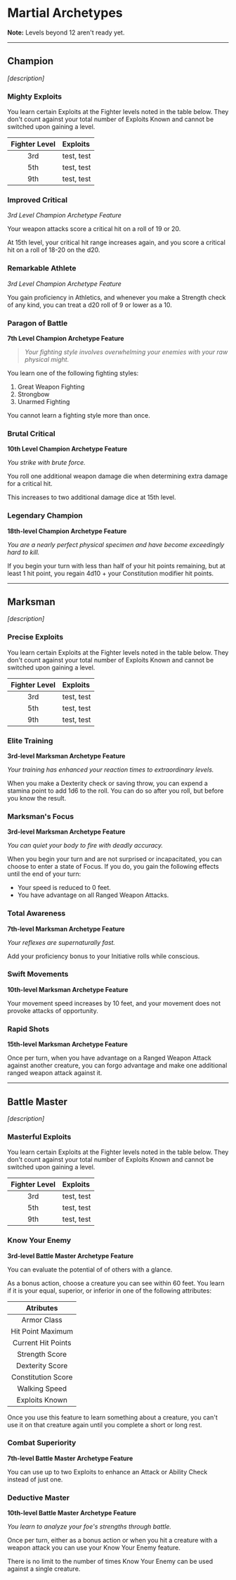 # Martial Archetypes

**Note:** Levels beyond 12 aren't ready yet.

___

## Champion
*\[description\]*

### Mighty Exploits
You learn certain Exploits at the Fighter levels noted in the table below. They don't count against your total number of Exploits Known and cannot be switched upon gaining a level.

| Fighter Level | Exploits   |
| :-----------: | :--------- |
|      3rd      | test, test |
|      5th      | test, test |
|      9th      | test, test |

### Improved Critical
*3rd Level Champion Archetype Feature*

Your weapon attacks score a critical hit on a roll of 19 or 20.

At 15th level, your critical hit range increases again, and you score a critical hit on a roll of 18-20 on the d20.

### Remarkable Athlete
*3rd Level Champion Archetype Feature*

You gain proficiency in Athletics, and whenever you make a Strength check of any kind, you can treat a d20 roll of 9 or lower as a 10.

### Paragon of Battle
**7th Level Champion Archetype Feature**

> *Your fighting style involves overwhelming your enemies with your raw physical might.*

You learn one of the following fighting styles:
1. Great Weapon Fighting
2. Strongbow
3. Unarmed Fighting

You cannot learn a fighting style more than once.

### Brutal Critical
**10th Level Champion Archetype Feature**

*You strike with brute force.*

You roll one additional weapon damage die when determining extra damage for a critical hit.

This increases to two additional damage dice at 15th level.

### Legendary Champion
**18th-level Champion Archetype Feature**

*You are a nearly perfect physical specimen and have become exceedingly hard to kill.*

If you begin your turn with less than half of your hit points remaining, but at least 1 hit point, you regain 4d10 + your Constitution modifier hit points.

___

## Marksman
*\[description\]*

### Precise Exploits
You learn certain Exploits at the Fighter levels noted in the table below. They don't count against your total number of Exploits Known and cannot be switched upon gaining a level.

| Fighter Level | Exploits   |
| :-----------: | :--------- |
|      3rd      | test, test |
|      5th      | test, test |
|      9th      | test, test |

### Elite Training
**3rd-level Marksman Archetype Feature**

*Your training has enhanced your reaction times to extraordinary levels.*

When you make a Dexterity check or saving throw, you can expend a stamina point to add 1d6 to the roll. You can do so after you roll, but before you know the result.

### Marksman's Focus
**3rd-level Marksman Archetype Feature**

*You can quiet your body to fire with deadly accuracy.*

When you begin your turn and are not surprised or incapacitated, you can choose to enter a state of Focus. If you do, you gain the following effects until the end of your turn:

* Your speed is reduced to 0 feet.
* You have advantage on all Ranged Weapon Attacks.

### Total Awareness
**7th-level Marksman Archetype Feature**

*Your reflexes are supernaturally fast.*

Add your proficiency bonus to your Initiative rolls while conscious.

### Swift Movements
**10th-level Marksman Archetype Feature**

Your movement speed increases by 10 feet, and your movement does not provoke attacks of opportunity.

### Rapid Shots
**15th-level Marksman Archetype Feature**

Once per turn, when you have advantage on a Ranged Weapon Attack against another creature, you can forgo advantage and make one additional ranged weapon attack against it.

___

## Battle Master
*\[description\]*

### Masterful Exploits
You learn certain Exploits at the Fighter levels noted in the table below. They don't count against your total number of Exploits Known and cannot be switched upon gaining a level.

| Fighter Level | Exploits   |
| :-----------: | :--------- |
|      3rd      | test, test |
|      5th      | test, test |
|      9th      | test, test |

### Know Your Enemy
**3rd-level Battle Master Archetype Feature**

You can evaluate the potential of of others with a glance. 

As a bonus action, choose a creature you can see within 60 feet. You learn if it is your equal, superior, or inferior in one of the following attributes:

|     Atributes      |
| :----------------: |
|    Armor Class     |
| Hit Point Maximum  |
| Current Hit Points |
|   Strength Score   |
|  Dexterity Score   |
| Constitution Score |
|   Walking Speed    |
|   Exploits Known   |

Once you use this feature to learn something about a creature, you can't use it on that creature again until you complete a short or long rest. 

### Combat Superiority
**7th-level Battle Master Archetype Feature**

You can use up to two Exploits to enhance an Attack or Ability Check instead of just one.

### Deductive Master
**10th-level Battle Master Archetype Feature**

*You learn to analyze your foe's strengths through battle.*

Once per turn, either as a bonus action or when you hit a creature with a weapon attack you can use your Know Your Enemy feature.

There is no limit to the number of times Know Your Enemy can be used against a single creature.


